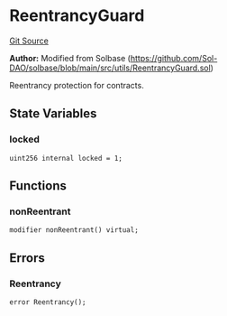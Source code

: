 # ReentrancyGuard
[Git Source](https://github.com/kalidao/keep/blob/4ba354e122c2e294d53e3539ad035bb2950c6c96/src/extensions/utils/ReentrancyGuard.sol)

**Author:**
Modified from Solbase (https://github.com/Sol-DAO/solbase/blob/main/src/utils/ReentrancyGuard.sol)

Reentrancy protection for contracts.


## State Variables
### locked

```solidity
uint256 internal locked = 1;
```


## Functions
### nonReentrant


```solidity
modifier nonReentrant() virtual;
```

## Errors
### Reentrancy

```solidity
error Reentrancy();
```

